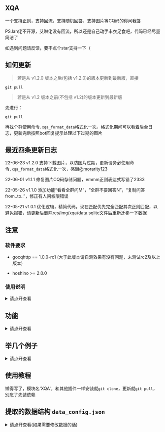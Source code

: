 ## XQA

一个支持正则，支持回流，支持随机回答，支持图片等CQ码的你问我答

PS.lan佬不开源，艾琳佬没有回流，所以还是自己动手丰衣足食吧，代码已经尽量简洁了

如遇到问题请反馈，要不点个star支持一下（

## 如何更新

> 若是从 v1.2.0 版本之后(包括 v1.2.0)的版本更新到最新版，直接

```
git pull
```

> 若是从 v1.2 版本之前(不包括 v1.2)的版本更新到最新版

先进行：
```
git pull
```
再找个群使用命令`.xqa_format_data`格式化一次。格式化期间可以看着后台日志，更新完后按照bot回复提示处理以下过期的图片

## 最近四条更新日志

22-06-23    v1.2.0  支持下载图片，以防图片过期，更新请务必使用命令`.xqa_format_data`格式化一次，感谢[@morarity123](https://github.com/morarity123)

22-06-01    v1.1.1  修复图片CQ码存储问题，emmm正则表达式写错了2333

22-05-26    v1.1.0  添加功能“看看全群问M”，“全群不要回答N”，“复制问答from..to..”，修正有人问权限错误

22-05-21    v1.0.1  优化逻辑，精简代码，现在匹配优先完全匹配其次正则匹配，以避免报错，请更新后删除res/img/xqa/data.sqlite文件后重新迁移一下数据

## 注意

### 软件要求

 + gocqhttp == 1.0.0-rc1 (大于此版本请自测效果有没有问题，未测试rc2及以上版本)

 + hoshino >= 2.0.0

### 使用说明

<details>
<summary>请点开查看</summary>

> 设置方式：
+ 支持多行匹配
+ 支持小表情，@人等
+ 支持图片，图片采用本地下载保存，永远不会过期

> 问题设置
+ 支持正则表达式
+ 需要回流请用英文括号分组
+ 只有群管理员可以设置有人问，维护组设置的全群问无特殊权限，等同于有人问，只是相当于多个群同时设置有人问，仅仅是方便维护组的功能

> 回答设置
+ 支持随机回复，用'#'分割回答，可以随机回复这几个回答，加上反斜杠形成'\#'就不会分割
+ 回流用$加数字，$1对应问题中第一个括号里的内容，$2就是第二个，以此类推

> 如何回答
+ 回答时优先完全匹配问题，匹配不到才正则匹配
+ 回答顺序按照设置顺序倒序，后设置的先回答
+ 优先返回第一个匹配到的问题对应的回答
+ 优先回答个人问，匹配不到再回答有人问

> 查看问题
+ 显示原始的问题，不会转义正则表达式
+ 显示顺序按照设置顺序，先设置的显示在前面
+ 普通群员和群管理员都可以查看或搜索：有人问和我问
+ 群管理员可以使用查问答@某人，查看他设置的个人问答，也可加搜索参数
+ 维护组使用看看全群问，可以在所有群里搜索问题

> 不要回答
+ 普通群员可以删除自己的问答，群管理员可以删除有人问
+ 群管理可以使用@某人不要回答，来删除某个群员的个人问答
+ 维护组使用全群不要回答，可以在所有群里都删除某个问答，某个群没有这个问答就跳过

</details>

## 功能

<details>
<summary>请点开查看</summary>

### 一般功能

| 功能命令 | 介绍 |
| :---- | :---- |
| 我问A你答B | 设置个人问题 |
| 有人问C你答D | 群管理员设置全群问答 |
| 查问答@某人 | 限群管理单独查某人的全部问答 |
| 查问答@某人G | 限群管理单独搜索某人的问答，G为搜索内容 |
| 不要回答H | 删除某个回答H，优先删除我问其次删除有人问，一次只删一个 |
| @某人不要回答H | 限群管理删除某人的某个回答H |
| 看看有人问 | 看全群设置的问题 |
| 看看有人问X | 搜索全群设置的问题，X为搜索内容 |
| 看看我问 | 看自己设置的问题 |
| 看看我问Y | 搜索自己设置的问题，Y为搜索内容 |

### 维护组命令

| 功能命令 | 介绍 |
| :---- | :---- |
| 全群问E你答F | 维护组设置bot所加的所有群都回答的内容 |
| 看看全群问M | 维护组搜索所有群的有人问，M为搜索内容 |
| 全群不要回答N | 维护组在每个群的有人问里都删除某个问答，没有就跳过 |
| 复制问答from群号1to群号2 | 将群号1的有人问复制到群号2<br>例如：复制问答from11248to114514。<br>注：该功能是为了bot新加群方便快速复制其他群的有人问过来，正常情况不建议使用 |

### 维护组附赠

>   如果之前使用过艾琳佬的[eqa](https://github.com/pcrbot/erinilis-modules/tree/master/eqa)，可以通过该功能将数据提取出来，不会删除原文件
    但请确保modules下有eqa，且eqa启用不启用均可

>   注意：移动数据只能移动每个群的有人问和我问，eqa的能多个群的有人问这里只能复制一个群(创建该有人问的那个群)，本插件里多群问答请使用全群问
    其他正则匹配的内容可能无法复制过来，您可以参照文末数据结构自己修改data_config.json

    总结:
    第一个命令：eqa的db数据 -> db_config.json -> data_config.json，有需要的请修改data_config.json
    第二个命令：data_config.json -> data.sqlite数据库(本插件使用的数据库)

| 功能命令 | 介绍 |
| :---- | :---- |
| .xqa_extract_data | 提取数据，注意：点号别漏 |
| .xqa_write_data | 将上一步提取的数据写入数据库，原有xqa的相同问答会被覆盖 |
| .xqa_format_data | 格式化数据，危险命令，只有从旧版本更新到v1.2.0才需要使用，首次安装就>=1.2.0的不需要使用 |

</details>

## 举几个例子

<details>
<summary>请点开查看</summary>

#### 设置问题

- 我问111你答222
    
    发送：111

    bot回复：222

- 我问(.{0,19})我(.{0,19})你答$1优衣酱$2
    
    发送：抱着我可爱的自己

    bot回复：抱着优衣酱可爱的自己

- 有人问333你答444#555#666

    发送：333

    bot回复：444或者555或者666，这里是随机发送

- 有人问(这里是某张图片)你答啊哈哈哈，寄汤来咯

    发送：(刚才某张图片)

    bot回复：啊哈哈哈，寄汤来咯

- 我问(.{1,19})饿了你答不准饿

    发送：我饿了

    bot回复：不准饿

#### 查看我问

- 看看我问

    bot回复：(你的所有问答)

- 看看我问123

    bot回复：(和123有关的你的所有问答)

#### 管理员查问答

- 查问答@某人

    bot回复：(这个人的所有问答)

- 查问答@某人456

    bot回复：(这个人的和456有关的所有问答)

</details>

## 使用教程

懒得写了，模块名'XQA'，和其他插件一样安装就`git clone`，更新就`git pull`，别忘了先装依赖

## 提取的数据结构 `data_config.json`

<details>
<summary>请点开查看(如果需要修改数据的话)</summary>

```
注："all"为有人问
保留全部CQ码，转移过来的图片依旧保持绝对目录，新设置的图片只用缓存
全部不转义，仅有问题由正则，正则就直接写正则匹配表达式
仅有回答里有回流，回流符号$直接写不用转义

{
    "qq群1": {
        "all": {
            "问题1": [
                "回答1",
                "回答2",
                "回答3"
            ],
            "问题2": [
                "回答"
            ]
        },
        "群员qq1": {
            "问题1": [
                "回答"
            ]
        },
        "群员qq2": {
            "问题1": [
                "回答"
            ]
        }
    },
    "qq群2": {
        "all": {
            "问题1": [
                "回答"
            ]
        }
}
```

</details>